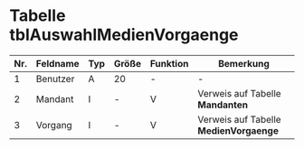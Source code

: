 # Tabelle tblAuswahlMedienVorgaenge 

Nr.|Feldname|Typ|Größe|Funktion|Bemerkung
---|---|---|---|---|---
1|Benutzer|A|20|-|-
2|Mandant|I|-|V|Verweis auf Tabelle **Mandanten**
3|Vorgang|I|-|V|Verweis auf Tabelle **MedienVorgaenge**


